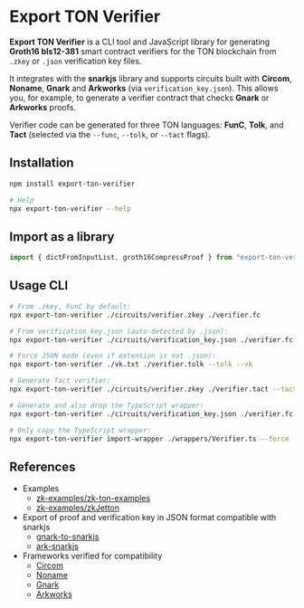 # Export TON Verifier

**Export TON Verifier** is a CLI tool and JavaScript library for generating **Groth16 bls12-381** smart contract verifiers for the TON blockchain from `.zkey` or `.json` verification key files.

It integrates with the **snarkjs** library and supports circuits built with **Circom**, **Noname**, **Gnark** and **Arkworks** (via `verification_key.json`).
This allows you, for example, to generate a verifier contract that checks **Gnark** or **Arkworks** proofs.

Verifier code can be generated for three TON languages: **FunC**, **Tolk**, and **Tact** (selected via the `--func`, `--tolk`, or `--tact` flags).

## Installation

```bash
npm install export-ton-verifier

# Help
npx export-ton-verifier --help
```

## Import as a library

```ts
import { dictFromInputList, groth16CompressProof } from "export-ton-verifier";
```

## Usage CLI

```sh
# From .zkey, FunC by default:
npx export-ton-verifier ./circuits/verifier.zkey ./verifier.fc

# From verification_key.json (auto-detected by .json):
npx export-ton-verifier ./circuits/verification_key.json ./verifier.fc

# Force JSON mode (even if extension is not .json):
npx export-ton-verifier ./vk.txt ./verifier.tolk --tolk --vk

# Generate Tact verifier:
npx export-ton-verifier ./circuits/verifier.zkey ./verifier.tact --tact

# Generate and also drop the TypeScript wrapper:
npx export-ton-verifier ./circuits/verification_key.json ./verifier.fc --func --wrapper-dest ./wrappers/ --force

# Only copy the TypeScript wrapper:
npx export-ton-verifier import-wrapper ./wrappers/Verifier.ts --force
```

## References

- Examples
  - [zk-examples/zk-ton-examples](https://github.com/zk-examples/zk-ton-examples)
  - [zk-examples/zkJetton](https://github.com/zk-examples/zkJetton)
- Export of proof and verification key in JSON format compatible with snarkjs
  - [gnark-to-snarkjs](https://github.com/mysteryon88/gnark-to-snarkjs)
  - [ark-snarkjs](https://github.com/mysteryon88/ark-snarkjs)
- Frameworks verified for compatibility
  - [Circom](https://docs.circom.io/)
  - [Noname](https://github.com/zksecurity/noname)
  - [Gnark](https://github.com/Consensys/gnark)
  - [Arkworks](https://github.com/arkworks-rs)
